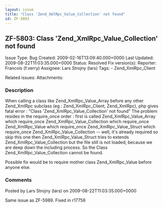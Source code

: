 ```yaml
---
layout: issue
title: "Class 'Zend_XmlRpc_Value_Collection' not found"
id: ZF-5803
---
```


ZF-5803: Class 'Zend\_XmlRpc\_Value\_Collection' not found
----------------------------------------------------------

 Issue Type: Bug Created: 2009-02-16T13:09:40.000+0000 Last Updated: 2009-08-22T11:03:35.000+0000 Status: Resolved Fix version(s): 
 Reporter:  Francois (f.verry)  Assignee:  Lars Strojny (lars)  Tags: - Zend\_XmlRpc\_Client
 
 Related issues: 
 Attachments: 
### Description

When calling a class like Zend\_XmlRpc\_Value\_Array before any other Zend\_XmlRpc subclass (eg : Zend\_XmlRpc\_Client, Zend\_XmlRpc), php gives fatal error : "Class 'Zend\_XmlRpc\_Value\_Collection' not found" The problem resides in the require\_once order : first is called Zend\_XmlRpc\_Value\_Array which require\_once Zend\_XmlRpc\_Value\_Collection which require\_once Zend\_XmlRpc\_Value which require\_once Zend\_XmlRpc\_Value\_Struct which require\_once Zend\_XmlRpc\_Value\_Collection -- well, it's already required so skip this one then Zend\_XmlRpc\_Value\_Struct tries to extends Zend\_XmlRpc\_Value\_Collection but the file still is not loaded, because we are deep down the including process. So the Class Zend\_XmlRpc\_Value\_Collection cannot be found.

Possible fix would be to require mother class Zend\_XmlRpc\_Value before anyone else.

 

 

### Comments

Posted by Lars Strojny (lars) on 2009-08-22T11:03:35.000+0000

Same issue as ZF-5989. Fixed in r17756

 

 